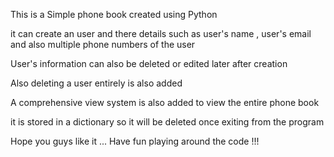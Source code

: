 This is a Simple phone book created using Python

it can create an user and there details such as user's name , user's email and
also multiple phone numbers of the user

User's information can also be deleted or edited later after creation

Also deleting a user entirely is also added

A comprehensive view system is also added to view the entire phone book

it is stored in a dictionary so it will be deleted once exiting from the program

Hope you guys like it ...
Have fun playing around the code !!!